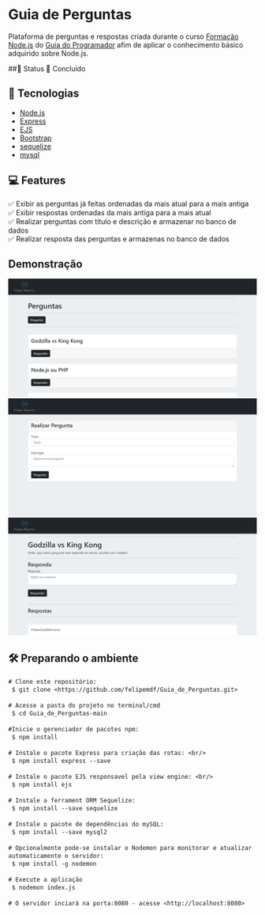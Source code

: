 # Guia de Perguntas

 Plataforma de perguntas e respostas criada durante o curso [Formação Node.js](https://www.udemy.com/course/formacao-nodejs/) do [Guia do Programador](https://www.udemy.com/user/guia-do-programador/) afim de aplicar o conhecimento básico adquirido sobre Node.js.

##:construction: Status
🚀 Concluído

## :toolbox: Tecnologias
* [Node.js](https://nodejs.org/pt-br/)
* [Express](https://expressjs.com/pt-br/)
* [EJS](https://ejs.co)
* [Bootstrap](https://getbootstrap.com)
* [sequelize](https://sequelize.org)
* [mysql](https://www.mysql.com)

## :computer: Features
:white_check_mark: Exibir as perguntas já feitas ordenadas da mais atual para a mais antiga <br/>
:white_check_mark: Exibir respostas ordenadas da mais antiga para a mais atual <br/>
:white_check_mark: Realizar perguntas com título e descrição e armazenar no banco de dados <br/>
:white_check_mark: Realizar resposta das perguntas e armazenas no banco de dados <br/>

## Demonstração
![alt-text-1](./assets/inicio.png "title-1") ![alt-text-2](./assets/perguntar.png "title-2") ![alt-text-3](./assets/resposta.png "title-3")

## :hammer_and_wrench: Preparando o ambiente
```   
# Clone este repositório:
 $ git clone <https://github.com/felipemdf/Guia_de_Perguntas.git>

# Acesse a pasta do projeto no terminal/cmd 
 $ cd Guia_de_Perguntas-main

#Inicie o gerenciador de pacotes npm: 
 $ npm install

# Instale o pacote Express para criação das rotas: <br/>
 $ npm install express --save

# Instale o pacote EJS responsavel pela view engine: <br/>
 $ npm install ejs 

# Instale a ferrament ORM Sequelize: 
 $ npm install --save sequelize

# Instale o pacote de dependências do mySQL:
 $ npm install --save mysql2

# Opcionalmente pode-se instalar o Nodemon para monitorar e atualizar automaticamente o servidor:
 $ npm install -g nodemon
 
# Execute a aplicação
 $ nodemon index.js

# O servidor inciará na porta:8080 - acesse <http://localhost:8080> 
```
